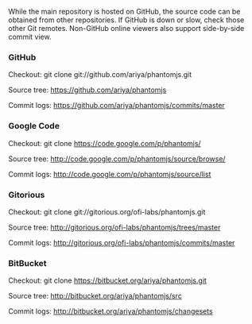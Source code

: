 While the main repository is hosted on GitHub, the source code can be obtained from other repositories. If GitHub is down or slow, check those other Git remotes. Non-GitHub online viewers also support side-by-side commit view.

### GitHub

Checkout: git clone git://github.com/ariya/phantomjs.git

Source tree: https://github.com/ariya/phantomjs

Commit logs: https://github.com/ariya/phantomjs/commits/master

### Google Code

Checkout: git clone https://code.google.com/p/phantomjs/

Source tree: http://code.google.com/p/phantomjs/source/browse/

Commit logs: http://code.google.com/p/phantomjs/source/list

### Gitorious

Checkout: git clone git://gitorious.org/ofi-labs/phantomjs.git

Source tree: http://gitorious.org/ofi-labs/phantomjs/trees/master

Commit logs: http://gitorious.org/ofi-labs/phantomjs/commits/master

### BitBucket

Checkout: git clone https://bitbucket.org/ariya/phantomjs.git

Source tree: http://bitbucket.org/ariya/phantomjs/src

Commit logs: http://bitbucket.org/ariya/phantomjs/changesets